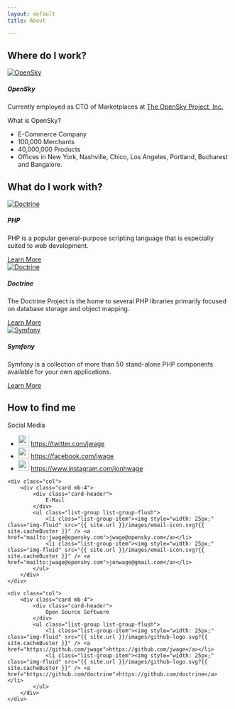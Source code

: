 ```yaml
---
layout: default
title: About

---
```

<h2><i class="fa fa-briefcase"></i> Where do I work?</h2>

<div class="card mb-3">
    <a href="https://www.sourcesellship.com"><img class="card-img-top w-25 p-4 mx-auto d-block" src="{{ site.url }}/images/opensky-logo.svg?{{ site.cacheBuster }}" alt="OpenSky" /></a>
    <div class="card-body">
        <h5 class="card-title">OpenSky</h5>
        <p class="card-text">Currently employed as CTO of Marketplaces at <a href="https://www.sourcesellship.com" target="_blank">The OpenSky Project, Inc.</a></p>
    </div>
    <div class="card-header border-top font-weight-bold">What is OpenSky?</div>
    <ul class="list-group list-group-flush">
        <li class="list-group-item">E-Commerce Company</li>
        <li class="list-group-item">100,000 Merchants</li>
        <li class="list-group-item">40,000,000 Products</li>
        <li class="list-group-item">Offices in New York, Nashville, Chico, Los Angeles, Portland, Bucharest and Bangalore.</li>
    </ul>
</div>

<h2 class="mb-4"><i class="fa fa-wrench"></i> What do I work with?</h2>

<div class="card mb-3">
    <a href="http://www.doctrine-project.org"><img class="card-img-top w-25 p-4 mx-auto d-block" src="{{ site.url }}/images/php-logo.svg?{{ site.cacheBuster }}" alt="Doctrine" /></a>
    <div class="card-body">
        <h5 class="card-title">PHP</h5>
        <p class="card-text">PHP is a popular general-purpose scripting language that is especially suited to web development.</p>
        <a href="http://php.net/" class="btn btn-primary" target="_blank">Learn More</a>
    </div>
</div>

<div class="card mb-3">
    <a href="http://www.doctrine-project.org"><img class="card-img-top w-25 p-4 mx-auto d-block" src="{{ site.url }}/images/doctrine-logo.svg?{{ site.cacheBuster }}" alt="Doctrine" /></a>
    <div class="card-body">
        <h5 class="card-title">Doctrine</h5>
        <p class="card-text">The Doctrine Project is the home to several PHP libraries primarily focused on database storage and object mapping.</p>
        <a href="http://www.doctrine-project.org" class="btn btn-primary" target="_blank">Learn More</a>
    </div>
</div>

<div class="card mb-3">
    <a href="https://symfony.com"><img class="card-img-top w-25 p-4 mx-auto d-block" src="{{ site.url }}/images/symfony-logo.svg?{{ site.cacheBuster }}" alt="Symfony" /></a>
    <div class="card-body">
        <h5 class="card-title">Symfony</h5>
        <p class="card-text">Symfony is a collection of more than 50 stand-alone PHP components available for your own applications.</p>
        <a href="http://symfony.com" class="btn btn-primary" target="_blank">Learn More</a>
    </div>
</div>

<h2 class="mb-4"><i class="fa fa-comment-alt"></i> How to find me</h2>

<div class="row">
    <div class="col">
        <div class="card mb-4">
            <div class="card-header">
                Social Media
            </div>
            <ul class="list-group list-group-flush">
                <li class="list-group-item"><img style="width: 25px;" class="img-fluid" src="{{ site.url }}/images/twitter-logo.jpg?{{ site.cacheBuster }}" /> <a href="https://twitter.com/jwage" target="_blank">https://twitter.com/jwage</a></li>
                <li class="list-group-item"><img style="width: 25px;" class="img-fluid" src="{{ site.url }}/images/facebook-logo.jpg?{{ site.cacheBuster }}" /> <a href="https://facebook.com/jwage" target="_blank">https://facebook.com/jwage</a></li>
                <li class="list-group-item"><img style="width: 25px;" class="img-fluid" src="{{ site.url }}/images/instagram-logo.jpg?{{ site.cacheBuster }}" /> <a href="https://www.instagram.com/jonhwage" target="_blank">https://www.instagram.com/jonhwage</a></li>
            </ul>
        </div>
    </div>

    <div class="col">
        <div class="card mb-4">
            <div class="card-header">
                E-Mail
            </div>
            <ul class="list-group list-group-flush">
                <li class="list-group-item"><img style="width: 25px;" class="img-fluid" src="{{ site.url }}/images/email-icon.svg?{{ site.cacheBuster }}" /> <a href="mailto:jwage@opensky.com">jwage@opensky.com</a></li>
                <li class="list-group-item"><img style="width: 25px;" class="img-fluid" src="{{ site.url }}/images/email-icon.svg?{{ site.cacheBuster }}" /> <a href="mailto:jwage@opensky.com">jonwage@gmail.com</a></li>
            </ul>
        </div>
    </div>

    <div class="col">
        <div class="card mb-4">
            <div class="card-header">
                Open Source Software
            </div>
            <ul class="list-group list-group-flush">
                <li class="list-group-item"><img style="width: 25px;" class="img-fluid" src="{{ site.url }}/images/github-logo.svg?{{ site.cacheBuster }}" /> <a href="https://github.com/jwage">https://github.com/jwage</a></li>
                <li class="list-group-item"><img style="width: 25px;" class="img-fluid" src="{{ site.url }}/images/github-logo.svg?{{ site.cacheBuster }}" /> <a href="https://github.com/doctrine">https://github.com/doctrine</a></li>
            </ul>
        </div>
    </div>
</div>
